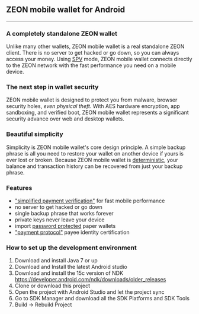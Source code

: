 ## ZEON mobile wallet for Android
------




### A completely standalone ZEON wallet

Unlike many other wallets, ZEON mobile wallet is a real standalone ZEON
client. There is no server to get hacked or go down, so you can always access
your money. Using
[SPV](https://en.bitcoin.it/wiki/Thin_Client_Security#Header-Only_Clients)
mode, ZEON mobile wallet connects directly to the ZEON network with the fast
performance you need on a mobile device.

### The next step in wallet security

ZEON mobile wallet is designed to protect you from malware, browser security holes,
*even physical theft*. With AES hardware encryption, app sandboxing, and verified boot, ZEON mobile wallet represents a significant security advance over
web and desktop wallets.

### Beautiful simplicity

Simplicity is ZEON mobile wallet's core design principle. A simple backup phrase is
all you need to restore your wallet on another device if yours is ever lost or
broken.  Because ZEON mobile wallet is [deterministic](https://github.com/bitcoin/bips/blob/master/bip-0032.mediawiki),
your balance and transaction history can be recovered from just your backup
phrase.

### Features

- ["simplified payment verification"](https://github.com/bitcoin/bips/blob/master/bip-0037.mediawiki) for fast mobile performance
- no server to get hacked or go down
- single backup phrase that works forever
- private keys never leave your device
- import [password protected](https://github.com/bitcoin/bips/blob/master/bip-0038.mediawiki) paper wallets
- ["payment protocol"](https://github.com/bitcoin/bips/blob/master/bip-0070.mediawiki) payee identity certification

### How to set up the development environment
1. Download and install Java 7 or up
2. Download and Install the latest Android studio
3. Download and install the 15c version of NDK https://developer.android.com/ndk/downloads/older_releases
4. Clone or download this project
5. Open the project with Android Studio and let the project sync
6. Go to SDK Manager and download all the SDK Platforms and SDK Tools
7. Build -> Rebuild Project

